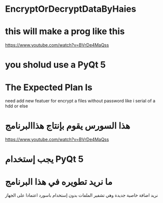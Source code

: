 # EncryptOrDecryptDataByHaies
# this will make a prog like this
https://www.youtube.com/watch?v=BVrDe4MaQss
# you sholud use a PyQt 5
# The Expected Plan Is
need add new featuer for encrypt a files without password like i serial of a hdd or else

# هذا السورس يقوم بإنتاج هذاالبرنامج
https://www.youtube.com/watch?v=BVrDe4MaQss
# يجب إستخدام PyQt 5
# ما نريد تطويره في هذا البرنامج
نريد اضافة خاصية جديدة وهي تشفير الملفات بدون إستخدام باسورد اعتمادا على الجهاز 
